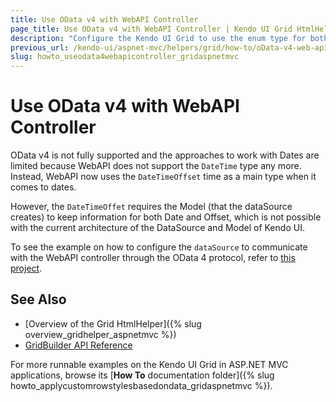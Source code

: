 ```yaml
---
title: Use OData v4 with WebAPI Controller
page_title: Use OData v4 with WebAPI Controller | Kendo UI Grid HtmlHelper
description: "Configure the Kendo UI Grid to use the enum type for both displaying and editing in ASP.NET MVC applications."
previous_url: /kendo-ui/aspnet-mvc/helpers/grid/how-to/oData-v4-web-api-controller, /aspnet-mvc/helpers/grid/how-to/binding/oData-v4-web-api-controller
slug: howto_useodata4webapicontroller_gridaspnetmvc
---
```


# Use OData v4 with WebAPI Controller

OData v4 is not fully supported and the approaches to work with Dates are limited because WebAPI does not support the `DateTime` type any more. Instead, WebAPI now uses the `DateTimeOffset` time as a main type when it comes to dates.

However, the `DateTimeOffet` requires the Model (that the dataSource creates) to keep information for both Date and Offset, which is not possible with the current architecture of the DataSource and Model of Kendo UI.

To see the example on how to configure the `dataSource` to communicate with the WebAPI controller through the OData 4 protocol, refer to [this project](https://github.com/telerik/ui-for-aspnet-mvc-examples/tree/master/grid/odata-v4-web-api-binding-wrappers).

## See Also

* [Overview of the Grid HtmlHelper]({% slug overview_gridhelper_aspnetmvc %})
* [GridBuilder API Reference](/api/Kendo.Mvc.UI.Fluent/GridBuilder)

For more runnable examples on the Kendo UI Grid in ASP.NET MVC applications, browse its [**How To** documentation folder]({% slug howto_applycustomrowstylesbasedondata_gridaspnetmvc %}).

